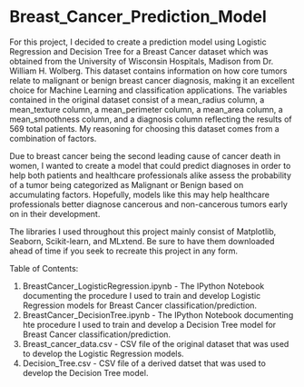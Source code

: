 # Breast_Cancer_Prediction_Model

For this project, I decided to create a prediction model using Logistic Regression and Decision Tree for a Breast Cancer dataset which was obtained from the University of Wisconsin Hospitals, Madison from Dr. William H. Wolberg. This dataset contains information on how core tumors relate to malignant or benign breast cancer diagnosis, making it an excellent choice for Machine Learning and classification applications. The variables contained in the original dataset consist of a mean_radius column, a mean_texture column, a mean_perimeter column, a mean_area column, a mean_smoothness column, and a diagnosis column reflecting the results of 569 total patients. My reasoning for choosing this dataset comes from a combination of factors.

Due to breast cancer being the second leading cause of cancer death in women, I wanted to create a model that could predict diagnoses in order to help both patients and healthcare professionals alike assess the probability of a tumor being categorized as Malignant or Benign based on accumulating factors. Hopefully, models like this may help healthcare professionals better diagnose cancerous and non-cancerous tumors early on in their development.

The libraries I used throughout this project mainly consist of Matplotlib, Seaborn, Scikit-learn, and MLxtend. Be sure to have them downloaded ahead of time if you seek to recreate this project in any form.

Table of Contents:
1) BreastCancer_LogisticRegression.ipynb - The IPython Notebook documenting the procedure I used to train and develop Logistic Regression models for Breast Cancer classification/prediction.
2) BreastCancer_DecisionTree.ipynb - The IPython Notebook documenting hte procedure I used to train and develop a Decision Tree model for Breast Cancer classification/prediction.
3) Breast_cancer_data.csv - CSV file of the original dataset that was used to develop the Logistic Regression models.
4) Decision_Tree.csv - CSV file of a derived datset that was used to develop the Decision Tree model.
